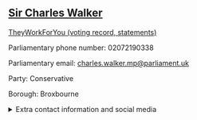 ## <a href="https://members.parliament.uk/member/1493/contact">Sir Charles Walker</a>

<a href="https://www.theyworkforyou.com/mp/11461/charles_walker/broxbourne">TheyWorkForYou (voting record, statements)</a> 

Parliamentary phone number: 02072190338 

Parliamentary email: charles.walker.mp@parliament.uk 

Party: Conservative 

Borough: Broxbourne 

<details><summary>Extra contact information and social media</summary> 
<li>Website: https://www.charleswalker.org.uk/</li>
<li>Twitter:</li>
<li>Constituency office phone number:</li>
<li>Constituency office email:</li>
<li>Facebook:</li>
<li>Instagram:</li>
<li>Youtube:</li>
<li>Linkedin:</li>
<li>Government department phone number:</li>
<li>Government department email:</li>
<li>Threads:</li>
<li>Party office phone number:</li>
<li>Party office email:</li>
<li>Tiktok:</li>
</details>